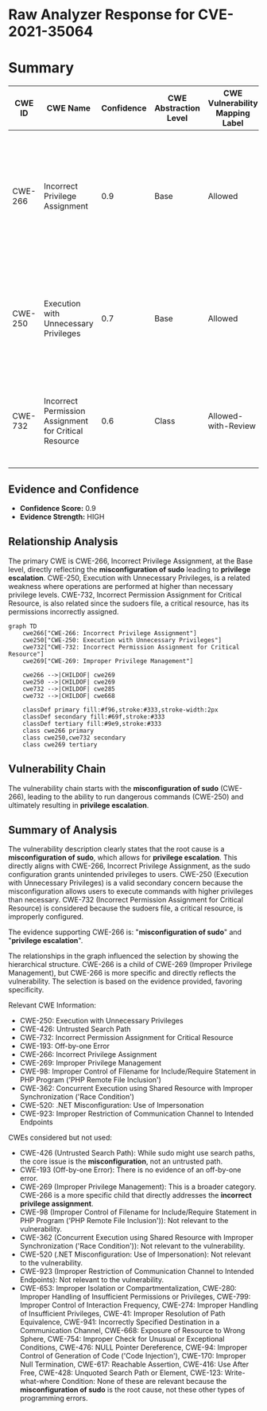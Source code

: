 # Raw Analyzer Response for CVE-2021-35064

# Summary
| CWE ID | CWE Name | Confidence | CWE Abstraction Level | CWE Vulnerability Mapping Label | CWE-Vulnerability Mapping Notes |
|---|---|---|---|---|---|
| CWE-266 | Incorrect Privilege Assignment | 0.9 | Base | Allowed | Primary CWE. The **misconfiguration of sudo** allows for **privilege escalation** because an incorrect privilege was assigned to a user to execute dangerous commands. |
| CWE-250 | Execution with Unnecessary Privileges | 0.7 | Base | Allowed | Secondary CWE. Sudo allows for execution with unnecessary privileges, since it allows the execution of commands at a higher privilege level than required. |
| CWE-732 | Incorrect Permission Assignment for Critical Resource | 0.6 | Class | Allowed-with-Review | Secondary CWE. The sudoers file is a critical resource, and the misconfiguration results in incorrect permission assignment for it. |

## Evidence and Confidence

*   **Confidence Score:** 0.9
*   **Evidence Strength:** HIGH

## Relationship Analysis
The primary CWE is CWE-266, Incorrect Privilege Assignment, at the Base level, directly reflecting the **misconfiguration of sudo** leading to **privilege escalation**. CWE-250, Execution with Unnecessary Privileges, is a related weakness where operations are performed at higher than necessary privilege levels. CWE-732, Incorrect Permission Assignment for Critical Resource, is also related since the sudoers file, a critical resource, has its permissions incorrectly assigned.

```mermaid
graph TD
    cwe266["CWE-266: Incorrect Privilege Assignment"]
    cwe250["CWE-250: Execution with Unnecessary Privileges"]
    cwe732["CWE-732: Incorrect Permission Assignment for Critical Resource"]
    cwe269["CWE-269: Improper Privilege Management"]

    cwe266 -->|CHILDOF| cwe269
    cwe250 -->|CHILDOF| cwe269
    cwe732 -->|CHILDOF| cwe285
    cwe732 -->|CHILDOF| cwe668
    
    classDef primary fill:#f96,stroke:#333,stroke-width:2px
    classDef secondary fill:#69f,stroke:#333
    classDef tertiary fill:#9e9,stroke:#333
    class cwe266 primary
    class cwe250,cwe732 secondary
    class cwe269 tertiary
```

## Vulnerability Chain
The vulnerability chain starts with the **misconfiguration of sudo** (CWE-266), leading to the ability to run dangerous commands (CWE-250) and ultimately resulting in **privilege escalation**.

## Summary of Analysis
The vulnerability description clearly states that the root cause is a **misconfiguration of sudo**, which allows for **privilege escalation**. This directly aligns with CWE-266, Incorrect Privilege Assignment, as the sudo configuration grants unintended privileges to users. CWE-250 (Execution with Unnecessary Privileges) is a valid secondary concern because the misconfiguration allows users to execute commands with higher privileges than necessary. CWE-732 (Incorrect Permission Assignment for Critical Resource) is considered because the sudoers file, a critical resource, is improperly configured.

The evidence supporting CWE-266 is: "**misconfiguration of sudo**" and "**privilege escalation**".

The relationships in the graph influenced the selection by showing the hierarchical structure. CWE-266 is a child of CWE-269 (Improper Privilege Management), but CWE-266 is more specific and directly reflects the vulnerability. The selection is based on the evidence provided, favoring specificity.

Relevant CWE Information:
- CWE-250: Execution with Unnecessary Privileges
- CWE-426: Untrusted Search Path
- CWE-732: Incorrect Permission Assignment for Critical Resource
- CWE-193: Off-by-one Error
- CWE-266: Incorrect Privilege Assignment
- CWE-269: Improper Privilege Management
- CWE-98: Improper Control of Filename for Include/Require Statement in PHP Program ('PHP Remote File Inclusion')
- CWE-362: Concurrent Execution using Shared Resource with Improper Synchronization ('Race Condition')
- CWE-520: .NET Misconfiguration: Use of Impersonation
- CWE-923: Improper Restriction of Communication Channel to Intended Endpoints

CWEs considered but not used:

*   CWE-426 (Untrusted Search Path): While sudo might use search paths, the core issue is the **misconfiguration**, not an untrusted path.
*   CWE-193 (Off-by-one Error): There is no evidence of an off-by-one error.
*   CWE-269 (Improper Privilege Management): This is a broader category. CWE-266 is a more specific child that directly addresses the **incorrect privilege assignment**.
*   CWE-98 (Improper Control of Filename for Include/Require Statement in PHP Program ('PHP Remote File Inclusion')): Not relevant to the vulnerability.
*   CWE-362 (Concurrent Execution using Shared Resource with Improper Synchronization ('Race Condition')): Not relevant to the vulnerability.
*   CWE-520 (.NET Misconfiguration: Use of Impersonation): Not relevant to the vulnerability.
*   CWE-923 (Improper Restriction of Communication Channel to Intended Endpoints): Not relevant to the vulnerability.
*   CWE-653: Improper Isolation or Compartmentalization, CWE-280: Improper Handling of Insufficient Permissions or Privileges, CWE-799: Improper Control of Interaction Frequency, CWE-274: Improper Handling of Insufficient Privileges, CWE-41: Improper Resolution of Path Equivalence, CWE-941: Incorrectly Specified Destination in a Communication Channel, CWE-668: Exposure of Resource to Wrong Sphere, CWE-754: Improper Check for Unusual or Exceptional Conditions, CWE-476: NULL Pointer Dereference, CWE-94: Improper Control of Generation of Code ('Code Injection'), CWE-170: Improper Null Termination, CWE-617: Reachable Assertion, CWE-416: Use After Free, CWE-428: Unquoted Search Path or Element, CWE-123: Write-what-where Condition: None of these are relevant because the **misconfiguration of sudo** is the root cause, not these other types of programming errors.